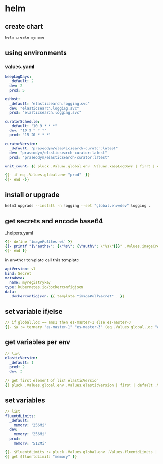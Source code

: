 # helm

## create chart

```bash
helm create myname
```



## using environments

### values.yaml

```yaml
keepLogDays:
  _default: 2
  dev: 2
  prod: 5

esHost:
  _default: "elasticsearch.logging.svc"
  dev: "elasticsearch.logging.svc"
  prod: "elasticsearch.logging.svc"

curatorSchedule:
  _default: "10 9 * * *"
  dev: "10 9 * * *"
  prod: "15 20 * * *"

curatorVersion:
  _default: "praseodym/elasticsearch-curator:latest"
  dev: "praseodym/elasticsearch-curator:latest"
  prod: "praseodym/elasticsearch-curator:latest"
```

```yaml
unit_count: {{ pluck .Values.global.env .Values.keepLogDays | first | default .Values.keepLogDays._default }}
```

```yaml
{{- if eq .Values.global.env "prod" -}}
{{- end -}}
```



## install or upgrade

```bash
helm3 upgrade --install -n logging --set "global.env=dev" logging .
```



## get secrets and encode base64

_helpers.yaml

```yaml
{{- define "imagePullSecret" }}
{{- printf "{\"auths\": {\"%s\": {\"auth\": \"%s\"}}}" .Values.imageCredentials.registry (printf "%s:%s" .Values.imageCredentials.username .Values.imageCredentials.password | b64enc) | b64enc }}
{{- end }}
```

in another template call this template

```yaml
apiVersion: v1
kind: Secret
metadata:
  name: myregistrykey
type: kubernetes.io/dockerconfigjson
data:
  .dockerconfigjson: {{ template "imagePullSecret" . }}
```



## set variable if/else

```yaml
// if global.loc == ams1 then es-master-1 else es-master-3
{{- $a := ternary "es-master-1" "es-master-3" (eq .Values.global.loc "ams1") }}
```



## get variables per env

```yaml
// list
elasticVersion:
  _default: 1
  prod: 2
  dev: 3
  
// get first element of list elasticVersion
{{ pluck .Values.global.env .Values.elasticVersion | first | default .Values.elasticVersion._default }}
```



## set variables

```yaml
// list
fluentdLimits:
  _default:
    memory: "256Mi"
  dev:
    memory: "256Mi"
  prod:
    memory: "512Mi"

{{- $fluentdLimits := pluck .Values.global.env .Values.fluentdLimits | first }}
{{ get $fluentdLimits "memory" }}
```


